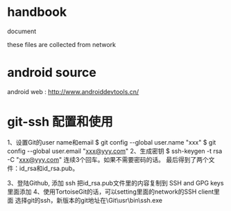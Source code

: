 # handbook
document

these files are collected from network


# android source
android web : http://www.androiddevtools.cn/

# git-ssh 配置和使用
1、设置Git的user name和email
    $ git config --global user.name "xxx"
    $ git config --global user.email "xxx@yyy.com"
2、生成密钥
    $ ssh-keygen -t rsa -C "xxx@yyy.com"
连续3个回车。如果不需要密码的话。
最后得到了两个文件：id_rsa和id_rsa.pub。

3、登陆Github, 添加 ssh 
    把id_rsa.pub文件里的内容复制到 SSH and GPG keys 里面添加
4、使用TortoiseGit的话，可以setting里面的network的SSH client里面
选择git的ssh，新版本的git地址在\Git\usr\bin\ssh.exe
